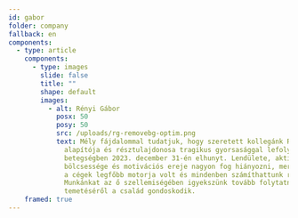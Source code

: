 ```yaml
---
id: gabor
folder: company
fallback: en
components:
  - type: article
    components:
      - type: images
        slide: false
        title: ""
        shape: default
        images:
          - alt: Rényi Gábor
            posx: 50
            posy: 50
            src: /uploads/rg-removebg-optim.png
            text: Mély fájdalommal tudatjuk, hogy szeretett kollegánk Rényi Gábor, cégünk
              alapítója és résztulajdonosa tragikus gyorsasággal lefolyt súlyos
              betegségben 2023. december 31-én elhunyt. Lendülete, aktivitása,
              bölcsessége és motivációs ereje nagyon fog hiányozni, mert mindig
              a cégek legfőbb motorja volt és mindenben számíthattunk rá.
              Munkánkat az ő szellemiségében igyekszünk tovább folytatni. Gábor
              temetéséről a család gondoskodik.
    framed: true
---
```

